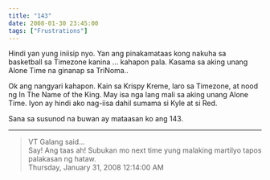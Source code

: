 ```yaml
---
title: "143"
date: 2008-01-30 23:45:00
tags: ["Frustrations"]
---
```


Hindi yan yung iniisip nyo. Yan ang pinakamataas kong nakuha sa basketball sa Timezone kanina ... kahapon pala. Kasama sa aking unang Alone Time na ginanap sa TriNoma..

Ok ang nangyari kahapon. Kain sa Krispy Kreme, laro sa Timezone, at nood ng In The Name of the King. May isa nga lang mali sa aking unang Alone Time. Iyon ay hindi ako nag-iisa dahil sumama si Kyle at si Red.

Sana sa susunod na buwan ay mataasan ko ang 143.

---

> VT Galang said...  
> Say! Ang taas ah! Subukan mo next time yung malaking martilyo tapos palakasan ng hataw.  
> Thursday, January 31, 2008 12:14:00 AM 